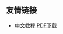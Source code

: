 
## 友情链接 
* [中文教程][src1] [PDF下载][src2]

 [src1]: https://git-scm.com/book/zh/v2
 [src2]: https://github.com/TwilightTian/adventure/edit/master/Mission-1/Git/
